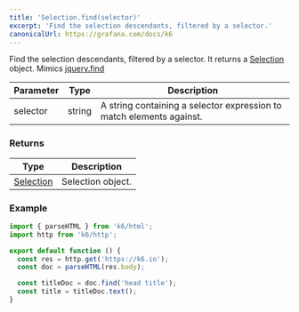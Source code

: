 ```yaml
---
title: 'Selection.find(selector)'
excerpt: 'Find the selection descendants, filtered by a selector.'
canonicalUrl: https://grafana.com/docs/k6
---
```


Find the selection descendants, filtered by a selector. It returns a [Selection](/javascript-api/k6-html/selection) object.
Mimics [jquery.find](https://api.jquery.com/find/)

| Parameter | Type   | Description                                                          |
| --------- | ------ | -------------------------------------------------------------------- |
| selector  | string | A string containing a selector expression to match elements against. |

### Returns

| Type                                           | Description       |
| ---------------------------------------------- | ----------------- |
| [Selection](/javascript-api/k6-html/selection) | Selection object. |

### Example

<CodeGroup labels={[]}>

```javascript
import { parseHTML } from 'k6/html';
import http from 'k6/http';

export default function () {
  const res = http.get('https://k6.io');
  const doc = parseHTML(res.body);

  const titleDoc = doc.find('head title');
  const title = titleDoc.text();
}
```

</CodeGroup>
